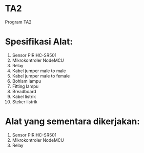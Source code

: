 # TA2
Program TA2

# Spesifikasi Alat:
1.  Sensor PIR HC-SR501  
2.	Mikrokontroler NodeMCU
3.	Relay
4.	Kabel jumper male to male
5.	Kabel jumper male to female
6.	Bohlam lampu
7.	Fitting lampu
8.	Breadboard
9.	Kabel listrik
10.	Steker listrik 

# Alat yang sementara dikerjakan:
1.  Sensor PIR HC-SR501  
2.	Mikrokontroler NodeMCU
3.	Relay
